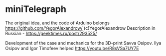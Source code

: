 # miniTelegraph

The original idea, and the code of Arduino belongs https://github.com/YegorAlexandrow/ (с)YegorAlexandrow
Description in Russian - https://geektimes.ru/post/293525/

Development of the case and mechanics for the 3D-print Savva Osipov. 
Ilya Osipov and Igor Timofeev helped
https://youtu.be/R8sVSa7UY7E

